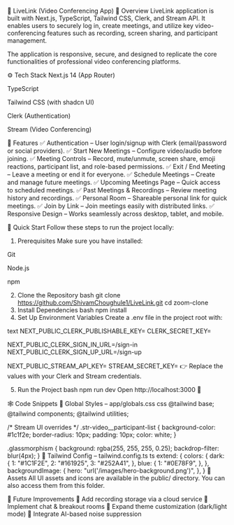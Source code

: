 🎥 LiveLink (Video Conferencing App)
📌 Overview
LiveLink application is built with Next.js, TypeScript, Tailwind CSS, Clerk, and Stream API. It enables users to securely log in, create meetings, and utilize key video-conferencing features such as recording, screen sharing, and participant management.

The application is responsive, secure, and designed to replicate the core functionalities of professional video conferencing platforms.

⚙️ Tech Stack
Next.js 14 (App Router)

TypeScript

Tailwind CSS (with shadcn UI)

Clerk (Authentication)

Stream (Video Conferencing)

🔋 Features
✅ Authentication – User login/signup with Clerk (email/password or social providers).
✅ Start New Meetings – Configure video/audio before joining.
✅ Meeting Controls – Record, mute/unmute, screen share, emoji reactions, participant list, and role-based permissions.
✅ Exit / End Meeting – Leave a meeting or end it for everyone.
✅ Schedule Meetings – Create and manage future meetings.
✅ Upcoming Meetings Page – Quick access to scheduled meetings.
✅ Past Meetings & Recordings – Review meeting history and recordings.
✅ Personal Room – Shareable personal link for quick meetings.
✅ Join by Link – Join meetings easily with distributed links.
✅ Responsive Design – Works seamlessly across desktop, tablet, and mobile.

🤸 Quick Start
Follow these steps to run the project locally:

1. Prerequisites
Make sure you have installed:

Git

Node.js

npm

2. Clone the Repository
bash
git clone https://github.com/ShivamChoughule1/LiveLink.git
cd zoom-clone
3. Install Dependencies
bash
npm install
4. Set Up Environment Variables
Create a .env file in the project root with:

text
NEXT_PUBLIC_CLERK_PUBLISHABLE_KEY=
CLERK_SECRET_KEY=

NEXT_PUBLIC_CLERK_SIGN_IN_URL=/sign-in
NEXT_PUBLIC_CLERK_SIGN_UP_URL=/sign-up

NEXT_PUBLIC_STREAM_API_KEY=
STREAM_SECRET_KEY=
👉 Replace the values with your Clerk and Stream credentials.

5. Run the Project
bash
npm run dev
Open http://localhost:3000 🚀

🕸️ Code Snippets
🎨 Global Styles – app/globals.css
css
@tailwind base;
@tailwind components;
@tailwind utilities;

/* Stream UI overrides */
.str-video__participant-list {
  background-color: #1c1f2e;
  border-radius: 10px;
  padding: 10px;
  color: white;
}

.glassmorphism {
  background: rgba(255, 255, 255, 0.25);
  backdrop-filter: blur(4px);
}
🎨 Tailwind Config – tailwind.config.ts
ts
extend: {
  colors: {
    dark: {
      1: "#1C1F2E",
      2: "#161925",
      3: "#252A41",
    },
    blue: {
      1: "#0E78F9",
    },
  },
  backgroundImage: {
    hero: "url('/images/hero-background.png')",
  },
}
📂 Assets
All UI assets and icons are available in the public/ directory.
You can also access them from this folder.

🚀 Future Improvements
🔹 Add recording storage via a cloud service
🔹 Implement chat & breakout rooms
🔹 Expand theme customization (dark/light mode)
🔹 Integrate AI-based noise suppression
